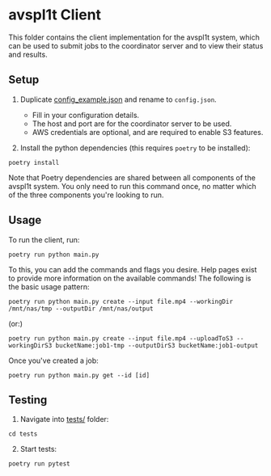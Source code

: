 # avspl1t Client

This folder contains the client implementation for the avspl1t system, which can be used to submit jobs to the coordinator server and to view their status and results.

## Setup

1. Duplicate [config_example.json](config_example.json) and rename to `config.json`.

   - Fill in your configuration details.
   - The host and port are for the coordinator server to be used.
   - AWS credentials are optional, and are required to enable S3 features.

2. Install the python dependencies (this requires `poetry` to be installed):

```
poetry install
```

Note that Poetry dependencies are shared between all components of the avspl1t system. You only need to run this command once, no matter which of the three components you're looking to run.

## Usage

To run the client, run:

```
poetry run python main.py
```

To this, you can add the commands and flags you desire. Help pages exist to provide more information on the available commands! The following is the basic usage pattern:

```
poetry run python main.py create --input file.mp4 --workingDir /mnt/nas/tmp --outputDir /mnt/nas/output
```

(or:)

```
poetry run python main.py create --input file.mp4 --uploadToS3 --workingDirS3 bucketName:job1-tmp --outputDirS3 bucketName:job1-output
```

Once you've created a job:

```
poetry run python main.py get --id [id]
```

## Testing

1. Navigate into [tests/](tests/) folder:

```
cd tests
```

2. Start tests:

```
poetry run pytest
```
